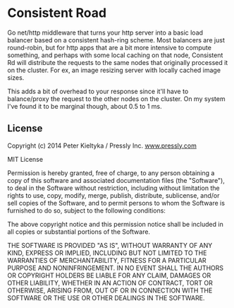# Consistent Road

Go net/http middleware that turns your http server into a basic load balancer based
on a consistent hash-ring scheme. Most balancers are just round-robin, but for
http apps that are a bit more intensive to compute something, and perhaps with some local
caching on that node, Consistent Rd will distribute the requests to the same nodes
that originally processed it on the cluster. For ex, an image resizing server with locally
cached image sizes.

This adds a bit of overhead to your response since it'll have to balance/proxy the request
to the other nodes on the cluster. On my system I've found it to be marginal though,
about 0.5 to 1 ms. 

## License

Copyright (c) 2014 Peter Kieltyka / Pressly Inc. www.pressly.com

MIT License

Permission is hereby granted, free of charge, to any person obtaining
a copy of this software and associated documentation files (the
"Software"), to deal in the Software without restriction, including
without limitation the rights to use, copy, modify, merge, publish,
distribute, sublicense, and/or sell copies of the Software, and to
permit persons to whom the Software is furnished to do so, subject to
the following conditions:

The above copyright notice and this permission notice shall be
included in all copies or substantial portions of the Software.

THE SOFTWARE IS PROVIDED "AS IS", WITHOUT WARRANTY OF ANY KIND,
EXPRESS OR IMPLIED, INCLUDING BUT NOT LIMITED TO THE WARRANTIES OF
MERCHANTABILITY, FITNESS FOR A PARTICULAR PURPOSE AND
NONINFRINGEMENT. IN NO EVENT SHALL THE AUTHORS OR COPYRIGHT HOLDERS BE
LIABLE FOR ANY CLAIM, DAMAGES OR OTHER LIABILITY, WHETHER IN AN ACTION
OF CONTRACT, TORT OR OTHERWISE, ARISING FROM, OUT OF OR IN CONNECTION
WITH THE SOFTWARE OR THE USE OR OTHER DEALINGS IN THE SOFTWARE.
